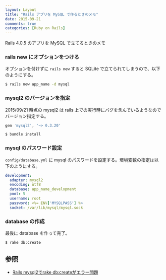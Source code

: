 ```yaml
---
layout: Layout
title: "Rails アプリを MySQL で作るときのメモ"
date: 2015-09-21
comments: true
categories: [Ruby on Rails]
---
```


Rails 4.0.5 のアプリを MySQL で立てるときのメモ

### rails new にオプションをつける
オプションを付けずに ` rails new ` すると SQLite で立てられてしまうので、以下のようにする。

```bash
$ rails new app_name -d mysql
```

### mysql2 のバージョンを指定
2015/09/21 時点の mysql2 は rails 上での実行時にバグを含んでいるようなのでバージョン指定する。

```ruby Gemfile
gem 'mysql2', '~> 0.3.20'
```
```bash
$ bundle install
```

### mysql のパスワード設定
 ` config/database.yml ` に mysql のパスワードを設定する。環境変数の指定は以下のようにする。
```yml config/database.yml
development:
  adapter: mysql2
  encoding: utf8
  database: app_name_development
  pool: 5
  username: root
  password: <%= ENV['MYSQLPASS'] %>
  socket: /var/lib/mysql/mysql.sock
```

### database の作成
最後に database を作って完了。
```bash
$ rake db:create
```

## 参照
* [Rails mysql2でrake db:createがエラー問題](http://qiita.com/shizuma/items/0f9660d5d46a0012eb9e)
